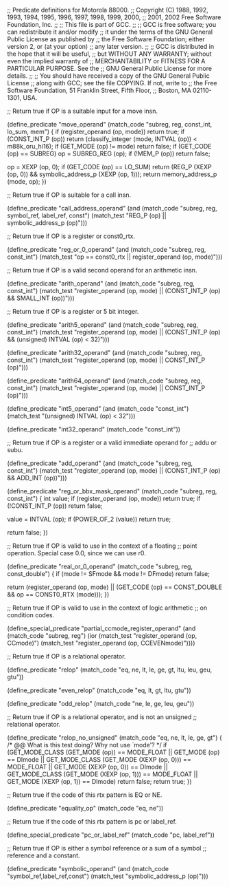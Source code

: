 ;; Predicate definitions for Motorola 88000.
;; Copyright (C) 1988, 1992, 1993, 1994, 1995, 1996, 1997, 1998, 1999, 2000,
;; 2001, 2002 Free Software Foundation, Inc.
;;
;; This file is part of GCC.
;;
;; GCC is free software; you can redistribute it and/or modify
;; it under the terms of the GNU General Public License as published by
;; the Free Software Foundation; either version 2, or (at your option)
;; any later version.
;;
;; GCC is distributed in the hope that it will be useful,
;; but WITHOUT ANY WARRANTY; without even the implied warranty of
;; MERCHANTABILITY or FITNESS FOR A PARTICULAR PURPOSE.  See the
;; GNU General Public License for more details.
;;
;; You should have received a copy of the GNU General Public License
;; along with GCC; see the file COPYING.  If not, write to
;; the Free Software Foundation, 51 Franklin Street, Fifth Floor,
;; Boston, MA 02110-1301, USA. 

;; Return true if OP is a suitable input for a move insn.

(define_predicate "move_operand"
  (match_code "subreg, reg, const_int, lo_sum, mem")
{
  if (register_operand (op, mode))
    return true;
  if (CONST_INT_P (op))
    return (classify_integer (mode, INTVAL (op)) < m88k_oru_hi16);
  if (GET_MODE (op) != mode)
    return false;
  if (GET_CODE (op) == SUBREG)
    op = SUBREG_REG (op);
  if (!MEM_P (op))
    return false;

  op = XEXP (op, 0);
  if (GET_CODE (op) == LO_SUM)
    return (REG_P (XEXP (op, 0)) && symbolic_address_p (XEXP (op, 1)));
  return memory_address_p (mode, op);
})

;; Return true if OP is suitable for a call insn.

(define_predicate "call_address_operand"
  (and (match_code "subreg, reg, symbol_ref, label_ref, const")
       (match_test "REG_P (op) || symbolic_address_p (op)")))

;; Return true if OP is a register or const0_rtx.

(define_predicate "reg_or_0_operand"
  (and (match_code "subreg, reg, const_int")
       (match_test "op == const0_rtx || register_operand (op, mode)")))

;; Return true if OP is a valid second operand for an arithmetic insn.

(define_predicate "arith_operand"
  (and (match_code "subreg, reg, const_int")
       (match_test "register_operand (op, mode)
		    || (CONST_INT_P (op) && SMALL_INT (op))")))

;; Return true if OP is a register or 5 bit integer.

(define_predicate "arith5_operand"
  (and (match_code "subreg, reg, const_int")
       (match_test "register_operand (op, mode)
		    || (CONST_INT_P (op) && (unsigned) INTVAL (op) < 32)")))

(define_predicate "arith32_operand"
  (and (match_code "subreg, reg, const_int")
       (match_test "register_operand (op, mode) || CONST_INT_P (op)")))

(define_predicate "arith64_operand"
  (and (match_code "subreg, reg, const_int")
       (match_test "register_operand (op, mode) || CONST_INT_P (op)")))

(define_predicate "int5_operand"
  (and (match_code "const_int")
       (match_test "(unsigned) INTVAL (op) < 32")))

(define_predicate "int32_operand"
  (match_code "const_int"))

;; Return true if OP is a register or a valid immediate operand for
;; addu or subu.

(define_predicate "add_operand"
  (and (match_code "subreg, reg, const_int")
       (match_test "register_operand (op, mode)
		    || (CONST_INT_P (op) && ADD_INT (op))")))

(define_predicate "reg_or_bbx_mask_operand"
  (match_code "subreg, reg, const_int")
{
  int value;
  if (register_operand (op, mode))
    return true;
  if (!CONST_INT_P (op))
    return false;

  value = INTVAL (op);
  if (POWER_OF_2 (value))
    return true;

  return false;
})

;; Return true if OP is valid to use in the context of a floating
;; point operation.  Special case 0.0, since we can use r0.

(define_predicate "real_or_0_operand"
  (match_code "subreg, reg, const_double")
{
  if (mode != SFmode && mode != DFmode)
    return false;

  return (register_operand (op, mode)
	  || (GET_CODE (op) == CONST_DOUBLE
	      && op == CONST0_RTX (mode)));
})

;; Return true if OP is valid to use in the context of logic arithmetic
;; on condition codes.

(define_special_predicate "partial_ccmode_register_operand"
  (and (match_code "subreg, reg")
       (ior (match_test "register_operand (op, CCmode)")
	    (match_test "register_operand (op, CCEVENmode)"))))

;; Return true if OP is a relational operator.

(define_predicate "relop"
  (match_code "eq, ne, lt, le, ge, gt, ltu, leu, geu, gtu"))

(define_predicate "even_relop"
  (match_code "eq, lt, gt, ltu, gtu"))

(define_predicate "odd_relop"
  (match_code "ne, le, ge, leu, geu"))

;; Return true if OP is a relational operator, and is not an unsigned
;; relational operator.

(define_predicate "relop_no_unsigned"
  (match_code "eq, ne, lt, le, ge, gt")
{
  /* @@ What is this test doing?  Why not use `mode'?  */
  if (GET_MODE_CLASS (GET_MODE (op)) == MODE_FLOAT
      || GET_MODE (op) == DImode
      || GET_MODE_CLASS (GET_MODE (XEXP (op, 0))) == MODE_FLOAT
      || GET_MODE (XEXP (op, 0)) == DImode
      || GET_MODE_CLASS (GET_MODE (XEXP (op, 1))) == MODE_FLOAT
      || GET_MODE (XEXP (op, 1)) == DImode)
    return false;
  return true;
})

;; Return true if the code of this rtx pattern is EQ or NE.

(define_predicate "equality_op"
  (match_code "eq, ne"))

;; Return true if the code of this rtx pattern is pc or label_ref.

(define_special_predicate "pc_or_label_ref"
  (match_code "pc, label_ref"))

;; Return true if OP is either a symbol reference or a sum of a symbol
;; reference and a constant.

(define_predicate "symbolic_operand"
  (and (match_code "symbol_ref,label_ref,const")
       (match_test "symbolic_address_p (op)")))
